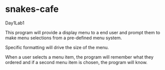 # snakes-cafe
Day1Lab1

This program will provide a display menu to a end user and prompt them to
make menu selections from a pre-defined menu system.

Specific formatting will drive the size of the menu.

When a user selects a menu item, the program will remember what they ordered and if a
second menu item is chosen, the program will know.
